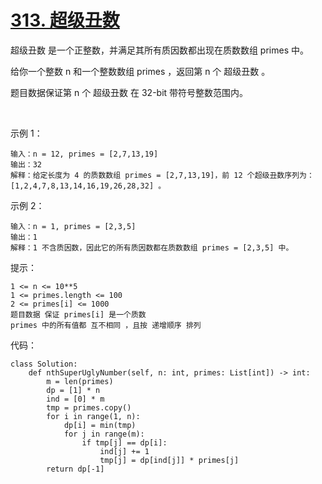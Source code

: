 # [313. 超级丑数](https://leetcode.cn/problems/super-ugly-number/)

超级丑数 是一个正整数，并满足其所有质因数都出现在质数数组 primes 中。

给你一个整数 n 和一个整数数组 primes ，返回第 n 个 超级丑数 。

题目数据保证第 n 个 超级丑数 在 32-bit 带符号整数范围内。

 

示例 1：
```
输入：n = 12, primes = [2,7,13,19]
输出：32 
解释：给定长度为 4 的质数数组 primes = [2,7,13,19]，前 12 个超级丑数序列为：[1,2,4,7,8,13,14,16,19,26,28,32] 。
```
示例 2：
```
输入：n = 1, primes = [2,3,5]
输出：1
解释：1 不含质因数，因此它的所有质因数都在质数数组 primes = [2,3,5] 中。
```
提示：
```
1 <= n <= 10**5
1 <= primes.length <= 100
2 <= primes[i] <= 1000
题目数据 保证 primes[i] 是一个质数
primes 中的所有值都 互不相同 ，且按 递增顺序 排列
```

代码：
```python3
class Solution:
    def nthSuperUglyNumber(self, n: int, primes: List[int]) -> int:
        m = len(primes)
        dp = [1] * n
        ind = [0] * m
        tmp = primes.copy()
        for i in range(1, n):
            dp[i] = min(tmp)
            for j in range(m):
                if tmp[j] == dp[i]:
                    ind[j] += 1
                    tmp[j] = dp[ind[j]] * primes[j]
        return dp[-1]
```